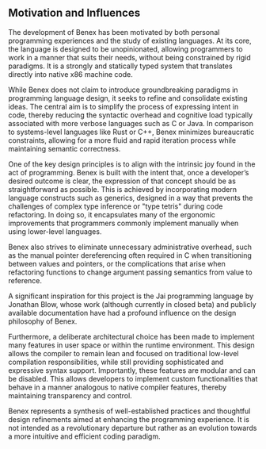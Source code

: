 ## Motivation and Influences
The development of Benex has been motivated by both personal programming experiences and the study of existing languages. At its core, the language is designed to be unopinionated, allowing programmers to work in a manner that suits their needs, without being constrained by rigid paradigms. It is a strongly and statically typed system that translates directly into native x86 machine code. 

While Benex does not claim to introduce groundbreaking paradigms in programming language design, it seeks to refine and consolidate existing ideas. The central aim is to simplify the process of expressing intent in code, thereby reducing the syntactic overhead and cognitive load typically associated with more verbose languages such as C or Java. In comparison to systems-level languages like Rust or C++, Benex minimizes bureaucratic constraints, allowing for a more fluid and rapid iteration process while maintaining semantic correctness.

One of the key design principles is to align with the intrinsic joy found in the act of programming. Benex is built with the intent that, once a developer’s desired outcome is clear, the expression of that concept should be as straightforward as possible. This is achieved by incorporating modern language constructs such as generics, designed in a way that prevents the challenges of complex type inference or "type tetris" during code refactoring. In doing so, it encapsulates many of the ergonomic improvements that programmers commonly implement manually when using lower-level languages.

Benex also strives to eliminate unnecessary administrative overhead, such as the manual pointer dereferencing often required in C when transitioning between values and pointers, or the complications that arise when refactoring functions to change argument passing semantics from value to reference. 

A significant inspiration for this project is the Jai programming language by Jonathan Blow, whose work (although currently in closed beta) and publicly available documentation have had a profound influence on the design philosophy of Benex. 

Furthermore, a deliberate architectural choice has been made to implement many features in user space or within the runtime environment. This design allows the compiler to remain lean and focused on traditional low-level compilation responsibilities, while still providing sophisticated and expressive syntax support. Importantly, these features are modular and can be disabled. This allows developers to implement custom functionalities that behave in a manner analogous to native compiler features, thereby maintaining transparency and control.

Benex represents a synthesis of well-established practices and thoughtful design refinements aimed at enhancing the programming experience. It is not intended as a revolutionary departure but rather as an evolution towards a more intuitive and efficient coding paradigm.
